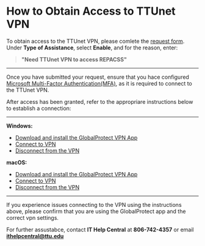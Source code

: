 # How to Obtain Access to TTUnet VPN

To obtain access to the TTUnet VPN, please comlete the [request form](https://askit.ttu.edu/sp?id=sc_cat_item&sys_id=a990ee5ddbdf41144d17266e139619f8). Under **Type of Assistance**, select **Enable**, and for the reason, enter:
>**"Need TTUnet VPN to access REPACSS"**
---
Once you have submitted your request, ensure that you hace configured [Microsoft Multi-Factor Authentication(MFA)](https://askit.ttu.edu/sp?id=sc_cat_item&sys_id=77057d80874eb5509a3a539d3fbb35ed), as it is required to connect to the TTUnet VPN.

After access has been granted, refer to the appropriare instructions below to establish a connection:

---
**Windows:**
- [Download and install the GlobalProtect VPN App](external-pages/download-win.md)
- [Connect to VPN](external-pages/connect-win.md)
- [Disconnect from the VPN](external-pages/disconnect-win.md)

**macOS:**
- [Download and install the GlobalProtect VPN App](external-pages/download-mac.md)
- [Connect to VPN](external-pages/connect-mac.md)
- [Disconnect from the VPN](external-pages/disconnect-mac.md)

---
If you experience issues connecting to the VPN using the instructions above, please confirm that you are using the GlobalProtect app and the correct vpn settings.

For further assustabce, contact **IT Help Central** at **806-742-4357** or email **[ithelpcentral@ttu.edu](mailto:ithelpcental@ttu.edu)**
